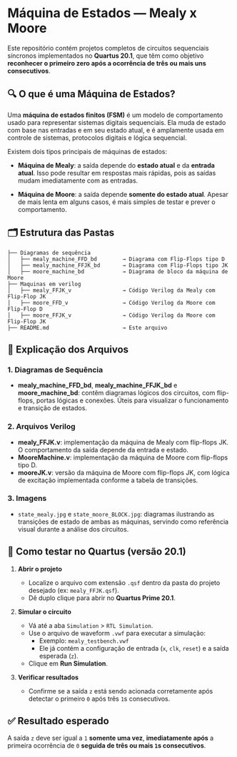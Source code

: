 # Máquina de Estados — Mealy x Moore

Este repositório contém projetos completos de circuitos sequenciais síncronos implementados no **Quartus 20.1**, que têm como objetivo **reconhecer o primeiro zero após a ocorrência de três ou mais uns consecutivos**.

## 🔍 O que é uma Máquina de Estados?

Uma **máquina de estados finitos (FSM)** é um modelo de comportamento usado para representar sistemas digitais sequenciais. Ela muda de estado com base nas entradas e em seu estado atual, e é amplamente usada em controle de sistemas, protocolos digitais e lógica sequencial.

Existem dois tipos principais de máquinas de estados:

- **Máquina de Mealy**: a saída depende do **estado atual** e da **entrada atual**. Isso pode resultar em respostas mais rápidas, pois as saídas mudam imediatamente com as entradas.
  
- **Máquina de Moore**: a saída depende **somente do estado atual**. Apesar de mais lenta em alguns casos, é mais simples de testar e prever o comportamento.

## 🗂️ Estrutura das Pastas

```
├── Diagramas de sequência
│   ├── mealy_machine_FFD_bd        → Diagrama com Flip-Flops tipo D
│   ├── mealy_machine_FFJK_bd       → Diagrama com Flip-Flops tipo JK
│   ├── moore_machine_bd            → Diagrama de bloco da máquina de Moore
├── Maquinas em verilog
│   ├── mealy_FFJK_v                → Código Verilog da Mealy com Flip-Flop JK
│   ├── moore_FFD_v                 → Código Verilog da Moore com Flip-Flop D
│   ├── moore_FFJK_v                → Código Verilog da Moore com Flip-Flop JK
├── README.md                       → Este arquivo
```

## 📁 Explicação dos Arquivos

### 1. **Diagramas de Sequência**
- **mealy_machine_FFD_bd**, **mealy_machine_FFJK_bd** e **moore_machine_bd**: contêm diagramas lógicos dos circuitos, com flip-flops, portas lógicas e conexões. Úteis para visualizar o funcionamento e transição de estados.

### 2. **Arquivos Verilog**
- **mealy_FFJK.v**: implementação da máquina de Mealy com flip-flops JK. O comportamento da saída depende da entrada e estado.
- **MooreMachine.v**: implementação da máquina de Moore com flip-flops tipo D.
- **mooreJK.v**: versão da máquina de Moore com flip-flops JK, com lógica de excitação implementada conforme a tabela de transições.

### 3. **Imagens**
- `state_mealy.jpg` e `state_moore_BLOCK.jpg`: diagramas ilustrando as transições de estado de ambas as máquinas, servindo como referência visual durante a análise dos circuitos.

## 🧪 Como testar no Quartus (versão 20.1)

1. **Abrir o projeto**
   - Localize o arquivo com extensão `.qsf` dentro da pasta do projeto desejado (ex: `mealy_FFJK.qsf`).
   - Dê duplo clique para abrir no **Quartus Prime 20.1**.

2. **Simular o circuito**
   - Vá até a aba `Simulation` > `RTL Simulation`.
   - Use o arquivo de waveform `.vwf` para executar a simulação:
     - Exemplo: `mealy_testbench.vwf`
     - Ele já contém a configuração de entrada (`x`, `clk`, `reset`) e a saída esperada (`z`).
   - Clique em **Run Simulation**.

3. **Verificar resultados**
   - Confirme se a saída `z` está sendo acionada corretamente após detectar o primeiro `0` após três `1`s consecutivos.

## ✅ Resultado esperado

A saída `z` deve ser igual a `1` **somente uma vez**, **imediatamente após** a primeira ocorrência de `0` **seguida de três ou mais `1`s consecutivos**.
